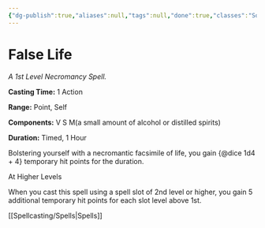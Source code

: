 ```yaml
---
{"dg-publish":true,"aliases":null,"tags":null,"done":true,"classes":"Sorcerer, Wizard, Artificer, Artificer (Revisited), Artificer,","spellLevel":1,"school":"Necromancy","source":"PHB","permalink":"/spells/false-life/","dgHomeLink":false,"dgPassFrontmatter":true}
---
```


# False Life
*A 1st Level Necromancy Spell.*

**Casting Time:** 1 Action

**Range:** Point, Self

**Components:** V S M(a small amount of alcohol or distilled spirits)

**Duration:** Timed, 1 Hour

Bolstering yourself with a necromantic facsimile of life, you gain {@dice 1d4 + 4} temporary hit points for the duration.

At Higher Levels

When you cast this spell using a spell slot of 2nd level or higher, you gain 5 additional temporary hit points for each slot level above 1st.

[[Spellcasting/Spells|Spells]]